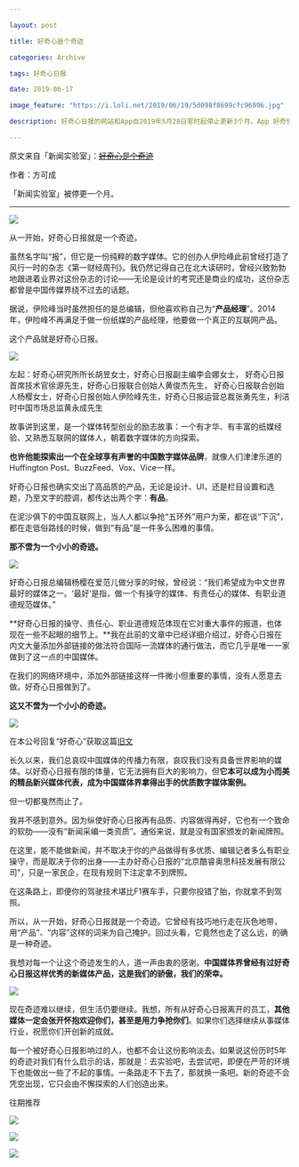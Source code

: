 ```yaml
---

layout: post

title: 好奇心是个奇迹

categories: Archive

tags: 好奇心日报

date: 2019-06-17

image_feature: "https://i.loli.net/2019/06/19/5d098f8699cfc96996.jpg"

description: 好奇心日报的网站和App自2019年5月28日零时起停止更新3个月。App 好奇怪 有限更新，昨日发布公告表示团队规模收缩,「我们所经历的波折，所处的逆境，与那么多更大更诡谲的一眼望不到头的波折比起来实在不算什么事。」

---
```


原文来自「新闻实验室」：~~[好奇心是个奇迹](https://mp.weixin.qq.com/s/JQivc06KlU91GzHy5hbsOA)~~

作者：方可成

「新闻实验室」被停更一个月。

---

![](https://i.loli.net/2019/06/19/5d098f8699cfc96996.jpg)

从一开始，好奇心日报就是一个奇迹。

虽然名字叫“报”，但它是一份纯粹的数字媒体。它的创办人伊险峰此前曾经打造了风行一时的杂志《第一财经周刊》。我仍然记得自己在北大读研时，曾经兴致勃勃地跟进着业界对这份杂志的讨论——无论是设计的考究还是商业的成功，这份杂志都曾是中国传媒界绕不过去的话题。

据说，伊险峰当时虽然担任的是总编辑，但他喜欢称自己为“**产品经理**”。2014年，伊险峰不再满足于做一份纸媒的产品经理，他要做一个真正的互联网产品。

这个产品就是好奇心日报。

![](https://i.loli.net/2019/06/19/5d098f8823a7825176.jpg)

左起：好奇心研究所所长胡昱女士，好奇心日报副主编李会娜女士， 好奇心日报首席技术官徐源先生，好奇心日报联合创始人黄俊杰先生， 好奇心日报联合创始人杨樱女士，好奇心日报创始人伊险峰先生，好奇心日报运营总裁张勇先生，利洁时中国市场总监黄永成先生

故事讲到这里，是一个媒体转型创业的励志故事：一个有才华、有丰富的纸媒经验、又熟悉互联网的媒体人，朝着数字媒体的方向探索。

**也许他能探索出一个在全球享有声誉的中国数字媒体品牌**，就像人们津津乐道的Huffington Post、BuzzFeed、Vox、Vice一样。

好奇心日报也确实交出了高品质的产品，无论是设计、UI，还是栏目设置和选题，乃至文字的腔调，都传达出两个字：**有品**。

在泥沙俱下的中国互联网上，当人人都以争抢“五环外”用户为荣，都在谈“下沉”，都在走低俗路线的时候，做到“有品”是一件多么困难的事情。

**那不啻为一个小小的奇迹。**

![](https://i.loli.net/2019/06/19/5d098f88c65a615913.jpg)

好奇心日报总编辑杨樱在爱范儿做分享的时候，曾经说：“我们希望成为中文世界最好的媒体之一。‘最好’是指，做一个有操守的媒体、有责任心的媒体、有职业道德规范媒体。”

**好奇心日报的操守、责任心、职业道德规范体现在它对重大事件的报道，也体现在一些不起眼的细节上。**我在此前的文章中已经详细介绍过，好奇心日报在内文大量添加外部链接的做法符合国际一流媒体的通行做法，而它几乎是唯一一家做到了这一点的中国媒体。

在我们的网络环境中，添加外部链接这样一件微小但重要的事情，没有人愿意去做。好奇心日报做到了。

**这又不啻为一个小小的奇迹。**

[![](https://i.loli.net/2019/06/19/5d098f896aefd48813.jpg)](https://terminus2049.github.io/archive/2018/07/14/qdaily-news.html)

在本公号回复“好奇心”获取这篇[旧文](https://terminus2049.github.io/archive/2018/07/14/qdaily-news.html)

长久以来，我们总哀叹中国媒体的传播力有限，哀叹我们没有具备世界影响的媒体。以好奇心日报有限的体量，它无法拥有巨大的影响力，但**它本可以成为小而美的精品新兴媒体代表，成为中国媒体界拿得出手的优质数字媒体案例。**

但一切都戛然而止了。

我并不感到意外。因为纵使好奇心日报再有品质、内容做得再好，它也有一个致命的软肋——没有“新闻采编一类资质”。通俗来说，就是没有国家颁发的新闻牌照。

在这里，能不能做新闻，并不取决于你的产品做得有多优质、编辑记者多么有职业操守，而是取决于你的出身——主办好奇心日报的“北京酷睿奥思科技发展有限公司”，只是一家民企，在现有规则下注定拿不到牌照。

在这条路上，即便你的驾驶技术堪比F1赛车手，只要你投错了胎，你就拿不到驾照。

所以，从一开始，好奇心日报就是一个奇迹。它曾经有技巧地行走在灰色地带，用“产品”、“内容”这样的词来为自己掩护。回过头看，它竟然也走了这么远，的确是一种奇迹。

我想对每一个让这个奇迹发生的人，道一声由衷的感谢。**中国媒体界曾经有过好奇心日报这样优秀的新媒体产品，这是我们的骄傲，我们的荣幸。**

![](https://i.loli.net/2019/06/19/5d098f89ddd6612459.jpg)

现在奇迹难以继续，但生活仍要继续。我想，所有从好奇心日报离开的员工，**其他媒体一定会张开怀抱欢迎你们，甚至是用力争抢你们**。如果你们选择继续从事媒体行业，祝愿你们开创新的成就。

每一个被好奇心日报影响过的人，也都不会让这份影响淡去。如果说这份历时5年的奇迹对我们有什么启示的话，那就是：去实验吧，去尝试吧，即便在严苛的环境下也能做出一些了不起的事情。一条路走不下去了，那就换一条吧。新的奇迹不会凭空出现，它只会由不懈探索的人们创造出来。

往期推荐

[![](https://i.loli.net/2019/06/19/5d098f8ad3a0d74998.jpg)](https://posts.careerengine.us/redirect/referral/id/5b9c6291ecca7203b717e93b)

[![](https://i.loli.net/2019/06/19/5d098f8c0a85b53323.jpg)](https://posts.careerengine.us/redirect/referral/id/5aff118de914c85faf1b1629)

[![](https://i.loli.net/2019/06/19/5d098f8d23b1d46183.jpg)](https://posts.careerengine.us/redirect/referral/id/5aff112841964a5f016290d4)
